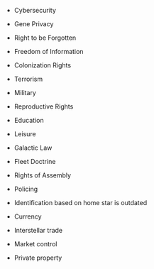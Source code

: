 
- Cybersecurity
- Gene Privacy
- Right to be Forgotten
- Freedom of Information
- Colonization Rights
- Terrorism
- Military
- Reproductive Rights
- Education
- Leisure
- Galactic Law
- Fleet Doctrine
- Rights of Assembly
- Policing

- Identification based on home star is outdated
- Currency
- Interstellar trade
- Market control
- Private property